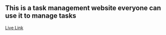 ## This is a task management website everyone can use it to manage tasks

[Live Link](https://rp-task-manage.surge.sh)
